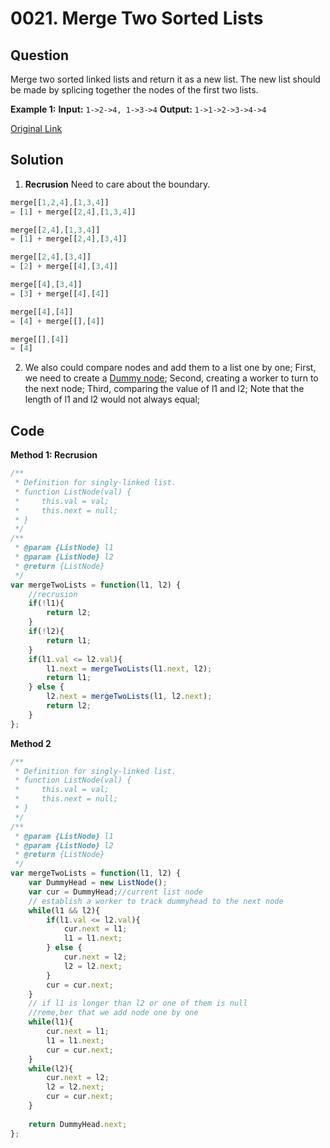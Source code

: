 
# 0021. Merge Two Sorted Lists

## Question
Merge two sorted linked lists and return it as a new list. The new list should be made by splicing together the nodes of the first two lists.

**Example 1:**
**Input:** `1->2->4, 1->3->4`
**Output:** `1->1->2->3->4->4`


[Original Link](https://leetcode.com/problems/merge-two-sorted-lists/)

## Solution
1. **Recrusion** Need to care about the boundary.
```javascript
merge[[1,2,4],[1,3,4]]
= [1] + merge[[2,4],[1,3,4]]

merge[[2,4],[1,3,4]]
= [1] + merge[[2,4],[3,4]]

merge[[2,4],[3,4]]
= [2] + merge[[4],[3,4]]

merge[[4],[3,4]]
= [3] + merge[[4],[4]]

merge[[4],[4]]
= [4] + merge[[],[4]]

merge[[],[4]]
= [4]
```
2. We also could compare nodes and add them to a list one by one;
First, we need to create a [Dummy node](https://www.jianshu.com/p/3d4be8cbf94b);
Second, creating a worker to turn to the next node;
Third, comparing the value of l1 and l2;
Note that the length of l1 and l2 would not always equal;

## Code
**Method 1: Recrusion**
```javascript
/**
 * Definition for singly-linked list.
 * function ListNode(val) {
 *     this.val = val;
 *     this.next = null;
 * }
 */
/**
 * @param {ListNode} l1
 * @param {ListNode} l2
 * @return {ListNode}
 */
var mergeTwoLists = function(l1, l2) {
    //recrusion
    if(!l1){
        return l2;
    }
    if(!l2){
        return l1;
    }
    if(l1.val <= l2.val){
        l1.next = mergeTwoLists(l1.next, l2); 
        return l1;
    } else {
        l2.next = mergeTwoLists(l1, l2.next);
        return l2;
    }   
};
```

**Method 2**
```javascript
/**
 * Definition for singly-linked list.
 * function ListNode(val) {
 *     this.val = val;
 *     this.next = null;
 * }
 */
/**
 * @param {ListNode} l1
 * @param {ListNode} l2
 * @return {ListNode}
 */
var mergeTwoLists = function(l1, l2) {
    var DummyHead = new ListNode();
    var cur = DummyHead;//current list node 
    // establish a worker to track dummyhead to the next node
    while(l1 && l2){
        if(l1.val <= l2.val){
            cur.next = l1;
            l1 = l1.next;
        } else {
            cur.next = l2;
            l2 = l2.next;
        }
        cur = cur.next;
    }
    // if l1 is longer than l2 or one of them is null
    //reme,ber that we add node one by one
    while(l1){
        cur.next = l1;
        l1 = l1.next;
        cur = cur.next;
    }
    while(l2){
        cur.next = l2;
        l2 = l2.next;
        cur = cur.next;
    }
    
    return DummyHead.next;
};
```